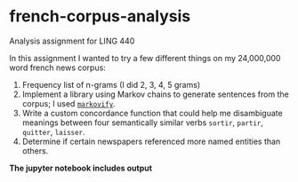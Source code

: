 # french-corpus-analysis
Analysis assignment for LING 440

In this assignment I wanted to try a few different things on my 24,000,000 word french news corpus:
1. Frequency list of n-grams (I did 2, 3, 4, 5 grams)
2. Implement a library using Markov chains to generate sentences from the corpus; I used [`markovify`](https://github.com/jsvine/markovify).
3. Write a custom concordance function that could help me disambiguate meanings between four semantically similar verbs `sortir`, `partir`, `quitter`, `laisser`.
4. Determine if certain newspapers referenced more named entities than others. 

**The jupyter notebook includes output**
